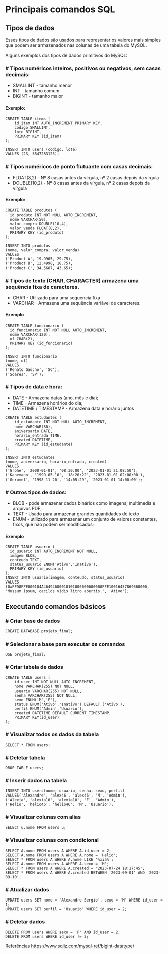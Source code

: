 # Principais comandos SQL

## Tipos de dados

Esses tipos de dados são usados para representar os valores mais simples que podem ser armazenados nas colunas de uma tabela do MySQL.

Alguns exemplos dos tipos de dados primitivos do MySQL:

### # Tipos numéricos inteiros, positivos ou negativos, sem casas decimais:
* SMALLINT - tamanho menor
* INT - tamanho comum
* BIGINT - tamanho maior

#### Exemplo:
```
CREATE TABLE items (
    id_item INT AUTO_INCREMENT PRIMARY KEY,
    codigo SMALLINT,
    lote BIGINT,
    PRIMARY KEY (id_item)
);

INSERT INTO users (codigo, lote) 
VALUES (23, 3847283123);
```

### # Tipos numéricos de ponto flutuante com casas decimais:
* FLOAT(8,2) - Nº 8 casas antes da vírgula, nº 2 casas depois da vírgula
* DOUBLE(10,2) - Nº 8 casas antes da vírgula, nº 2 casas depois da vírgula

#### Exemplo:
```
CREATE TABLE produtos (
  id_produto INT NOT NULL AUTO_INCREMENT,
  nome VARCHAR(50),
  valor_compra DOUBLE(10,4),
  valor_venda FLOAT(8,2),
  PRIMARY KEY (id_produto)
);

INSERT INTO produtos 
(nome, valor_compra, valor_venda) 
VALUES 
('Product A', 19.9905, 29.75),
('Product B', 12.4998, 18.75),
('Product C', 34.5687, 43.65);
```

### # Tipos de texto (CHAR, CHARACTER) armazena uma sequência fixa de caracteres.
* CHAR -  Utilizado para uma sequencia fixa
* VARCHAR - Armazena uma sequência variável de caracteres.

#### Exemplo
```
CREATE TABLE funcionario (
  id_funcionario INT NOT NULL AUTO_INCREMENT,
  nome VARCHAR(120),
  uf CHAR(2),
  PRIMARY KEY (id_funcionario)
);

INSERT INTO funcionario 
(nome, uf)
VALUES 
('Renato Gaúcho', 'SC'),
('Soares', 'SP');
```

### # Tipos de data e hora:
* DATE - Armazena datas (ano, mês e dia);
* TIME - Armazena horários do dia;
* DATETIME / TIMESTAMP - Armazena data e horário juntos
```
CREATE TABLE estudantes (
    id_estudante INT NOT NULL AUTO_INCREMENT,
    nome VARCHAR(80),
    aniversario DATE,
    horario_entrada TIME,
    created DATETIME,
    PRIMARY KEY (id_estudante)
);

INSERT INTO estudantes 
(nome, aniversario, horario_entrada, created)
VALUES
('Grohe', '2000-01-01', '08:30:00', '2023-01-01 21:08:50'),
('Kanemann', '1999-05-10', '18:20:22', '2023-01-01 02:00:00'),
('Geromel', '1998-11-20', '14:05:29', '2023-01-01 14:00:00');
```

### # Outros tipos de dados:
* BLOB - pode armazenar dados binários como imagens, multimedia e arquivos PDF;
* TEXT - Usado para armazenar grandes quantidades de texto
* ENUM - utilizado para armazenar um conjunto de valores constantes, fixos, que não podem ser modificados;

#### Exemplo
```
CREATE TABLE usuario (
  id_usuario INT AUTO_INCREMENT NOT NULL,
  imagem BLOB,
  conteudo TEXT,
  status_usuario ENUM('Ativo','Inativo'),
  PRIMARY KEY (id_usuario)
);
INSERT INTO usuario(imagem, conteudo, status_usuario)
VALUES
(0xFFD8FFE000104A46494600010101006000600000FFE10016457869660000, 'Mussum Ipsum, cacilds vidis litro abertis.', 'Ativo');
```

## Executando comandos básicos

### # Criar base de dados
```
CREATE DATABASE projeto_final;
```

### # Selecionar a base para executar os comandos
```
USE projeto_final;
```

### # Criar tabela de dados
```
CREATE TABLE users (
    id_user INT NOT NULL AUTO_INCREMENT,
    nome VARCHAR(255) NOT NULL,
    usuario VARCHAR(255) NOT NULL,
    senha VARCHAR(255) NOT NULL,
    sexo ENUM('M','F'),
    status ENUM('Ativo','Inativo') DEFAULT ('Ativo'),
    perfil ENUM('Admin','Usuario'),
    created DATETIME DEFAULT CURRENT_TIMESTAMP,
    PRIMARY KEY(id_user)
);
```

### # Visualizar todos os dados da tabela
```
SELECT * FROM users;
```

### # Deletar tabela
```
DROP TABLE users;
```

### # Inserir dados na tabela
```
INSERT INTO users(nome, usuario, senha, sexo, perfil)
VALUES('Alexandre', 'alex46', 'alex46', 'M', 'Admin'),
('Alexia', 'alexia10', 'alexia10', 'F', 'Admin'),
('Helio', 'helio46', 'helio46', 'M', 'Usuario');
```

### # Visualizar colunas com alias
```
SELECT u.nome FROM users u;
```

### # Visualizar colunas com condicional
```
SELECT A.nome FROM users A WHERE A.id_user = 2;
SELECT A.nome FROM users A WHERE A.nome = 'Helio';
SELECT * FROM users A WHERE A.nome LIKE '%xia%';
SELECT A.nome FROM users A WHERE A.sexo = 'M';
SELECT * FROM users A WHERE A.created = '2023-07-24 18:17:45';
SELECT * FROM users A WHERE A.created BETWEEN '2023-09-01' AND '2023-09-10';
```

### # Atualizar dados
```
UPDATE users SET nome = 'Alexandre Sergio', sexo = 'M' WHERE id_user = 1;
UPDATE users SET perfil = 'Usuario' WHERE id_user = 2;
```

### # Deletar dados
```
DELETE FROM users WHERE sexo = 'F' AND id_user = 2;
DELETE FROM users WHERE id_user != 3;
```

Referências
https://www.sqliz.com/mysql-ref/bigint-datatype/